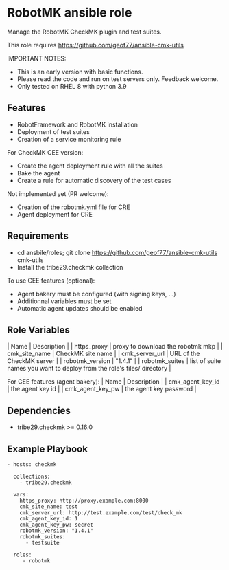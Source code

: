 RobotMK ansible role
====================

Manage the RobotMK CheckMK plugin and test suites.

This role requires https://github.com/geof77/ansible-cmk-utils

IMPORTANT NOTES: 

* This is an early version with basic functions.
* Please read the code and run on test servers only. Feedback welcome. 
* Only tested on RHEL 8 with python 3.9

Features
--------

* RobotFramework and RobotMK installation
* Deployment of test suites
* Creation of a service monitoring rule

For CheckMK CEE version:

* Create the agent deployment rule with all the suites
* Bake the agent
* Create a rule for automatic discovery of the test cases

Not implemented yet (PR welcome):

* Creation of the robotmk.yml file for CRE
* Agent deployment for CRE 

Requirements
------------

* cd ansbile/roles; git clone https://github.com/geof77/ansible-cmk-utils cmk-utils
* Install the tribe29.checkmk collection

To use CEE features (optional):
* Agent bakery must be configured (with signing keys, ...)
* Additionnal variables must be set 
* Automatic agent updates should be enabled

Role Variables
--------------

| Name | Description |
| https_proxy     | proxy to download the robotmk mkp |
| cmk_site_name   | CheckMK site name |
| cmk_server_url  | URL of the CheckMK server |
| robotmk_version | "1.4.1" |
| robotmk_suites  | list of suite names you want to deploy from the role's files/ directory |

For CEE features (agent bakery):
| Name | Description |
| cmk_agent_key_id | the agent key id |
| cmk_agent_key_pw | the agent key password | 

Dependencies
------------

* tribe29.checkmk >= 0.16.0

Example Playbook
----------------

```
- hosts: checkmk

  collections:
    - tribe29.checkmk

  vars:
    https_proxy: http://proxy.example.com:8000
    cmk_site_name: test
    cmk_server_url: http://test.example.com/test/check_mk
    cmk_agent_key_id: 1
    cmk_agent_key_pw: secret
    robotmk_version: "1.4.1"
    robotmk_suites:
      - testsuite

  roles:
     - robotmk
```
